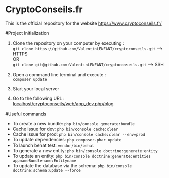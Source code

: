 # CryptoConseils.fr
This is the official repository for the website https://www.cryptoconseils.fr/

#Project Initialization
1) Clone the repository on your computer by executing : <br>
`git clone https://github.com/ValentinLENFANT/cryptoconseils.git` --> HTTPS <br>
OR <br>
`git clone git@github.com:ValentinLENFANT/cryptoconseils.git` --> SSH <br>

2) Open a command line terminal and execute : <br>
`composer update`

3) Start your local server

4) Go to the following URL : 
[localhost/cryptoconseils/web/app_dev.php/blog](localhost/cryptoconseils/web/app_dev.php/blog)


#Useful commands

* To create a new bundle:
`php bin/console generate:bundle`
* Cache issue for dev:
`php bin/console cache:clear` <br>
* Cache issue for prod:
`php bin/console cache:clear --env=prod`
* To update dependencies:
`php composer.phar update`
* To launch behat test:
`vendor/bin/behat`
* To generate a new entity:
`php bin/console doctrine:generate:entity`
* To update an entity:
`php bin/console doctrine:generate:entities appnameBundlename:Entityname`
* To update the database via the schema:
`php bin/console doctrine:schema:update --force`
